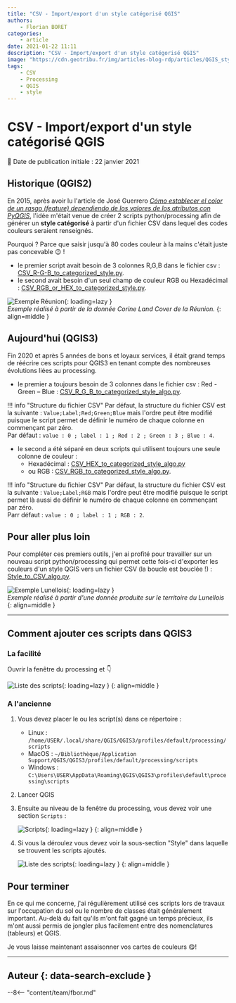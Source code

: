 ```yaml
---
title: "CSV - Import/export d'un style catégorisé QGIS"
authors:
    - Florian BORET
categories:
    - article
date: 2021-01-22 11:11
description: "CSV - Import/export d'un style catégorisé QGIS"
image: "https://cdn.geotribu.fr/img/articles-blog-rdp/articles/QGIS_style_CSV.gif"
tags:
    - CSV
    - Processing
    - QGIS
    - style
---
```


# CSV - Import/export d'un style catégorisé QGIS

:calendar: Date de publication initiale : 22 janvier 2021

## Historique (QGIS2)

En 2015, après avoir lu l'article de José Guerrero [_Cómo establecer el color de un rasgo (feature) dependiendo de los valores de los atributos con PyQGIS_](https://joseguerreroa.wordpress.com/2015/02/22/como-establecer-el-color-de-un-rasgo-feature-dependiendo-de-los-valores-de-los-atributos-con-pyqgis/),  l'idée m'était venue de créer 2 scripts python/processing afin de générer un **style catégorisé** à partir d'un fichier CSV dans lequel des codes couleurs seraient renseignés.

Pourquoi ? Parce que saisir jusqu'à 80 codes couleur à la mains c'était juste pas concevable :wink: !

* le premier script avait besoin de 3 colonnes R,G,B dans le fichier csv : [CSV_R-G-B_to_categorized_style.py](https://github.com/igeofr/qgis2/blob/master/scripts/CSV_R-G-B_to_categorized_style.py).
* le second avait besoin d'un seul champ de couleur RGB ou Hexadécimal : [CSV_RGB_or_HEX_to_categorized_style.py](https://github.com/igeofr/qgis2/blob/master/scripts/CSV_RGB_or_HEX_to_categorized_style.py).

![Exemple Réunion](https://cdn.geotribu.fr/img/articles-blog-rdp/articles/CSV_QGIS_style.gif "Exemple réalisé à partir de la donnée Corine Land Cover de la Réunion."){: loading=lazy }  
_Exemple réalisé à partir de la donnée Corine Land Cover de la Réunion._
{: align=middle }

## Aujourd'hui (QGIS3)

Fin 2020 et après 5 années de bons et loyaux services, il était grand temps de réécrire ces scripts pour QGIS3 en tenant compte des nombreuses évolutions liées au processing.

* le premier a toujours besoin de 3 colonnes dans le fichier csv : Red - Green – Blue : [CSV_R_G_B_to_categorized_style_algo.py](https://github.com/igeofr/qgis3/blob/master/scripts/style/CSV_R_G_B_to_categorized_style_algo.py).

!!! info "Structure du fichier CSV"
    Par défaut, la structure du fichier CSV est la suivante : `Value;Label;Red;Green;Blue` mais l'ordre peut être modifié puisque le script permet de définir le numéro de chaque colonne en commençant par zéro.  
    Par défaut : `value : 0 ; label : 1 ; Red : 2 ; Green : 3 ; Blue : 4`.

* le second a été séparé en deux scripts qui utilisent toujours une seule colonne de couleur :
    * Hexadécimal : [CSV_HEX_to_categorized_style_algo.py](https://github.com/igeofr/qgis3/blob/master/scripts/style/CSV_HEX_to_categorized_style_algo.py)
    * ou RGB : [CSV_RGB_to_categorized_style_algo.py](https://github.com/igeofr/qgis3/blob/master/scripts/style/CSV_RGB_to_categorized_style_algo.py).

!!! info "Structure du fichier CSV"
    Par défaut, la structure du fichier CSV est la suivante : `Value;Label;RGB` mais l'ordre peut être modifié puisque le script permet là aussi de définir le numéro de chaque colonne en commençant par zéro.  
    Parr défaut : `value : 0 ; label : 1 ; RGB : 2`.

## Pour aller plus loin

Pour compléter ces premiers outils, j'en ai profité pour travailler sur un nouveau script python/processing qui permet cette fois-ci d'exporter les couleurs d'un style QGIS vers un fichier CSV (la boucle est bouclée !) : [Style_to_CSV_algo.py](https://github.com/igeofr/qgis3/blob/master/scripts/style/Style_to_CSV_algo.py).

![Exemple Lunellois](https://cdn.geotribu.fr/img/articles-blog-rdp/articles/QGIS_style_CSV.gif "Exemple réalisé à partir d'une donnée produite sur le territoire du Lunellois."){: loading=lazy }  
_Exemple réalisé à partir d'une donnée produite sur le territoire du Lunellois_
{: align=middle }

----

## Comment ajouter ces scripts dans QGIS3

### La facilité

Ouvrir la fenêtre du processing et :point_down:

![Liste des scripts](https://cdn.geotribu.fr/img/articles-blog-rdp/articles/ajouter_scripts.png "Liste des scripts."){: loading=lazy }
{: align=middle }

### A l'ancienne

1. Vous devez placer le ou les script(s) dans ce répertoire :

    * Linux : `/home/USER/.local/share/QGIS/QGIS3/profiles/default/processing/scripts`
    * MacOS : `~/Bibliothèque/Application Support/QGIS/QGIS3/profiles/default/processing/scripts`
    * Windows : `C:\Users\USER\AppData\Roaming\QGIS\QGIS3\profiles\default\processing\scripts`

2. Lancer QGIS
3. Ensuite au niveau de la fenêtre du processing, vous devez voir une section `Scripts` :

    ![Scripts](https://cdn.geotribu.fr/img/articles-blog-rdp/articles/scripts_processing.png "Scripts."){: loading=lazy }
    {: align=middle }

4. Si vous la déroulez vous devez voir la sous-section "Style" dans laquelle se trouvent les scripts ajoutés.

    ![Liste des scripts](https://cdn.geotribu.fr/img/articles-blog-rdp/articles/scripts_QGIS_style.png "Liste des scripts."){: loading=lazy }
    {: align=middle }

## Pour terminer

En ce qui me concerne, j'ai régulièrement utilisé ces scripts lors de travaux sur l'occupation du sol ou le nombre de classes était généralement important. Au-delà du fait qu'ils m'ont fait gagné un temps précieux, ils m'ont aussi permis de jongler plus facilement entre des nomenclatures (tableurs) et QGIS.

Je vous laisse maintenant assaisonner vos cartes de couleurs :yum:!

----

## Auteur {: data-search-exclude }

--8<-- "content/team/fbor.md"
